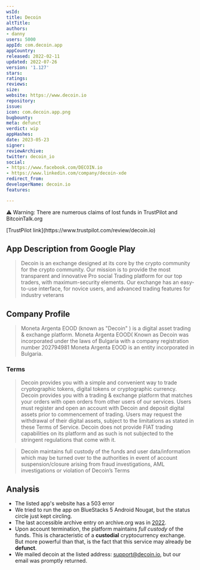 ```yaml
---
wsId: 
title: Decoin
altTitle: 
authors:
- danny
users: 5000
appId: com.decoin.app
appCountry: 
released: 2022-02-11
updated: 2022-07-26
version: '1.127'
stars: 
ratings: 
reviews: 
size: 
website: https://www.decoin.io
repository: 
issue: 
icon: com.decoin.app.png
bugbounty: 
meta: defunct
verdict: wip
appHashes: 
date: 2023-05-23
signer: 
reviewArchive: 
twitter: decoin_io
social:
- https://www.facebook.com/DECOIN.io
- https://www.linkedin.com/company/decoin-xde
redirect_from: 
developerName: decoin.io
features: 

---
```


<div class="alertBox">
<div>
<p>⚠️ Warning: There are numerous claims of lost funds in TrustPilot and BitcoinTalk.org</p>
</div>
</div>
[TrustPilot link](https://www.trustpilot.com/review/decoin.io)

## App Description from Google Play 

> Decoin is an exchange designed at its core by the crypto community for the crypto community. Our mission is to provide the most transparent and innovative Pro social Trading platform for our top traders, with maximum-security elements. Our exchange has an easy-to-use interface, for novice users, and advanced trading features for industry veterans

## Company Profile 

> Moneta Argenta EOOD (known as "Decoin" ) is a digital asset trading & exchange platform. Moneta Argenta EOOD( Known as Decoin was incorporated under the laws of Bulgaria with a company registration number 202794981 Moneta Argenta EOOD is an entity incorporated in Bulgaria.

### Terms 

> Decoin provides you with a simple and convenient way to trade cryptographic tokens, digital tokens or cryptographic currency. Decoin provides you with a trading & exchange platform that matches your orders with open orders from other users of our services. Users must register and open an account with Decoin and deposit digital assets prior to commencement of trading. Users may request the withdrawal of their digital assets, subject to the limitations as stated in these Terms of Service. Decoin does not provide FIAT trading capabilities on its platform and as such is not subjected to the stringent regulations that come with it.

> Decoin maintains full custody of the funds and user data/information which may be turned over to the authorities in event of account suspension/closure arising from fraud investigations, AML investigations or violation of Decoin’s Terms

## Analysis 

- The listed app's website has a 503 error 
- We tried to run the app on BlueStacks 5 Android Nougat, but the status circle just kept circling.
- The last accessible archive entry on archive.org was in [2022](https://web.archive.org/web/20220110014511/https://www.decoin.io/en). 
- Upon account termination, the platform maintains *full custody* of the funds. This is characteristic of a **custodial** cryptocurrency exchange. But more powerful than that, is the fact that this service may already be **defunct**.
- We mailed decoin at the listed address: support@decoin.io, but our email was promptly returned.